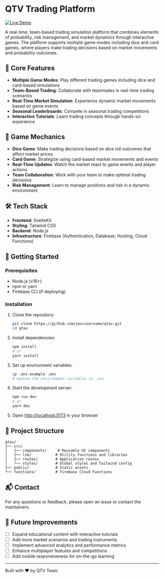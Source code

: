 # QTV Trading Platform

[![Live Demo](https://img.shields.io/badge/demo-live-green)](https://qtav-4b519.web.app/)

A real-time, team-based trading simulation platform that combines elements of probability, risk management, and market dynamics through interactive games. The platform supports multiple game modes including dice and card games, where players make trading decisions based on market movements and probability outcomes.

## 🎲 Core Features

- **Multiple Game Modes**: Play different trading games including dice and card-based simulations
- **Team-Based Trading**: Collaborate with teammates in real-time trading scenarios
- **Real-Time Market Simulation**: Experience dynamic market movements based on game events
- **Seasonal Leaderboards**: Compete in seasonal trading competitions
- **Interactive Tutorials**: Learn trading concepts through hands-on experience

## 🎯 Game Mechanics

- **Dice Game**: Make trading decisions based on dice roll outcomes that affect market prices
- **Card Game**: Strategize using card-based market movements and events
- **Real-Time Updates**: Watch the market react to game events and player actions
- **Team Collaboration**: Work with your team to make optimal trading decisions
- **Risk Management**: Learn to manage positions and risk in a dynamic environment

## 🛠️ Tech Stack

- **Frontend**: SvelteKit
- **Styling**: Tailwind CSS
- **Backend**: Node.js
- **Infrastructure**: Firebase (Authentication, Database, Hosting, Cloud Functions)

## 🚀 Getting Started

### Prerequisites

- Node.js (v16+)
- npm or yarn
- Firebase CLI (if deploying)

### Installation

1. Clone the repository:
   ```bash
   git clone https://github.com/yourusername/qtav.git
   cd qtav
   ```

2. Install dependencies:
   ```bash
   npm install
   # or
   yarn install
   ```

3. Set up environment variables:
   ```bash
   cp .env.example .env
   # Update the environment variables in .env
   ```

4. Start the development server:
   ```bash
   npm run dev
   # or
   yarn dev
   ```

5. Open [http://localhost:5173](http://localhost:5173) in your browser

## 📂 Project Structure

```
qtav/
├── src/
│   ├── components/     # Reusable UI components
│   ├── lib/           # Utility functions and libraries
│   ├── routes/        # Application routes
│   └── styles/        # Global styles and Tailwind config
├── public/            # Static assets
└── functions/         # Firebase Cloud Functions
```

## 📬 Contact

For any questions or feedback, please open an issue or contact the maintainers.

## 🎯 Future Improvements

- [ ] Expand educational content with interactive tutorials
- [ ] Add more market scenarios and trading instruments
- [ ] Implement advanced analytics and performance metrics
- [ ] Enhance multiplayer features and competitions
- [ ] Add mobile responsiveness for on-the-go learning

---

Built with ❤️ by QTV Team
